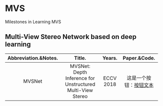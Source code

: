 # MVS
Milestones in Learning MVS
## Multi-View Stereo Network based on deep learning

|Abbreviation.&Notes.|Title.|Years.|Paper.&Code.|
|:-------:|:-------:|:-------:|:-------:|
|MVSNet|MVSNet: Depth Inference for Unstructured Multi-View Stereo|ECCV 2018|这是一个按钮：<a href="https://www.example.com" class="button">按钮文本</a>|
